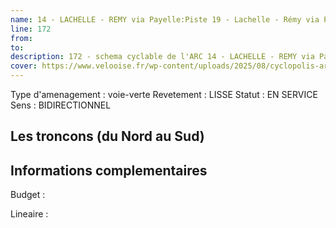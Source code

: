 ```yaml
---
name: 14 - LACHELLE - REMY via Payelle:Piste 19 - Lachelle - Rémy via Payelle 
line: 172
from: 
to:  
description: 172 - schema cyclable de l'ARC 14 - LACHELLE - REMY via Payelle:Piste 19 - Lachelle - Rémy via Payelle 
cover: https://www.velooise.fr/wp-content/uploads/2025/08/cyclopolis-arc-172.jpg
---
```

Type d'amenagement : voie-verte
Revetement : LISSE
Statut : EN SERVICE
Sens : BIDIRECTIONNEL
## Les troncons (du Nord au Sud)

## Informations complementaires

Budget  : 

Lineaire :

